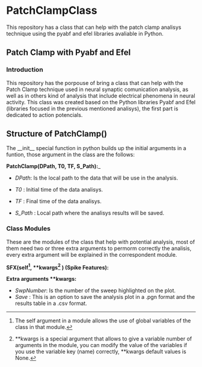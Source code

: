 # PatchClampClass
This repository has a class that can help with the patch clamp analisys technique using the pyabf and efel libraries avaliable in Python.

## Patch Clamp with Pyabf and Efel
### Introduction
This repository has the porpouse of bring a class that can help with the Patch Clamp technique used in neural synaptic comunication analysis, as well as in others kind of analysis that include electrical phenomena in neural activity. This class was created based on the Python libraries Pyabf and Efel (libraries focused in the previous mentioned analisys), the first part is dedicated to action potencials.

## Structure of PatchClamp()
The \_\_init\_\_ special function in python builds up the initial arguments in a funtion, those argument in the class are the follows:

__PatchClamp(DPath, T0, TF, S_Path):___

- _DPath_: Is the local path to the data that will be use in the analysis.

- _T0_ : Initial time of the data analisys.

- _TF_ : Final time of the data analisys.

- _S_Path_ : Local path where the analisys results will be saved.

### Class Modules

These are the modules of the class that help with potential analysis, most of them need two or three extra arguments to permorm correctly the analisis, every extra argument will be explained in the correspondent module. 

__SFX(self[^1], \*\*kwargs[^2] )  (Spike Features):__ 

__Extra arguments \*\*kwargs:__

- _SwpNumber_: Is the number of the sweep highlighted on the plot.
- _Save_ : This is an option to save the analysis plot in a .pgn format and the results table in a .csv format. 


[^1]: The self argument in a module allows the use of global variables of the class in that module. 
[^2]: \*\*kwargs is a special argument that allows to give a variable number of arguments in the module, you can modify the value of the variables if you use the variable key (name) correctly, \*\*kwargs default values is None.  
